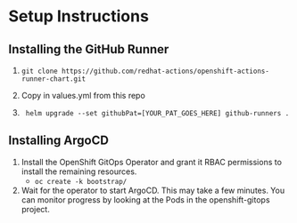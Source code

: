 # Setup Instructions

## Installing the GitHub Runner
1. 
    ```shell
    git clone https://github.com/redhat-actions/openshift-actions-runner-chart.git
    ``` 

2. Copy in values.yml from this repo
3. ```shell
    helm upgrade --set githubPat=[YOUR_PAT_GOES_HERE] github-runners .
    ```

## Installing ArgoCD
1. Install the OpenShift GitOps Operator and grant it RBAC permissions to install the remaining resources.
   * `oc create -k bootstrap/`
2. Wait for the operator to start ArgoCD. This may take a few minutes. You can monitor progress by looking at the Pods in the openshift-gitops project.
